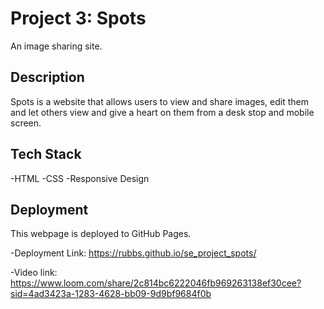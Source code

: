 # Project 3: Spots

An image sharing site.

## Description

Spots is a website that allows users to view and share images, edit them and let others view and give a heart on them from a desk stop and mobile screen.

## Tech Stack

-HTML
-CSS
-Responsive Design

## Deployment

This webpage is deployed to GitHub Pages.

-Deployment Link:
https://rubbs.github.io/se_project_spots/

-Video link:
https://www.loom.com/share/2c814bc6222046fb969263138ef30cee?sid=4ad3423a-1283-4628-bb09-9d9bf9684f0b
